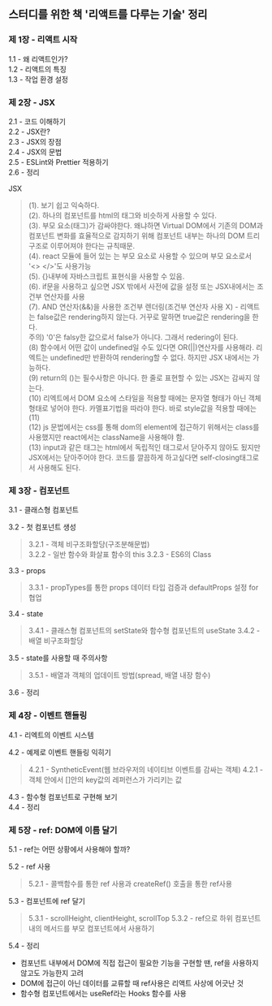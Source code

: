 ## 스터디를 위한 책 '리액트를 다루는 기술' 정리

### 제 1장 - 리액트 시작

1.1 - 왜 리액트인가?<br>
1.2 - 리액트의 특징<br>
1.3 - 작업 환경 설정<br>

### 제 2장 - JSX

2.1 - 코드 이해하기<br>
2.2 - JSX란?<br>
2.3 - JSX의 장점<br>
2.4 - JSX의 문법<br>
2.5 - ESLint와 Prettier 적용하기<br>
2.6 - 정리<br>

JSX<br>

> (1). 보기 쉽고 익숙하다.<br>
> (2). 하나의 컴포넌트를 html의 태그와 비슷하게 사용할 수 있다.<br>
> (3). 부모 요소(태그)가 감싸야한다. 왜냐하면 Virtual DOM에서 기존의 DOM과 컴포넌트 변화를 효율적으로 감지하기 위해 컴포넌트 내부는 하나의 DOM 트리 구조로 이루어져야 한다는 규칙때문.<br>
> (4). react 모듈에 들어 있는 <Fragment>는 부모 요소로 사용할 수 있으며 부모 요소로서 '<> </>'도 사용가능<br>
> (5). {}내부에 자바스크립트 표현식을 사용할 수 있음.<br>
> (6). if문을 사용하고 싶으면 JSX 밖에서 사전에 값을 설정 또는 JSX내에서는 조건부 연산자를 사용<br>
> (7). AND 연산자(&&)을 사용한 조건부 렌더링(조건부 연산자 사용 X) - 리액트는 false값은 rendering하지 않는다. 거꾸로 말하면 true값은 rendering을 한다.<br>
> 주의) '0'은 falsy한 값으로서 false가 아니다. 그래서 redering이 된다.<br>
> (8) 함수에서 어떤 값이 undefined일 수도 있다면 OR(||)연산자를 사용해라. 리엑트는 undefined만 반환하여 rendering할 수 없다. 하지만 JSX 내에서는 가능하다.<br>
> (9) return의 ()는 필수사항은 아니다. 한 줄로 표현할 수 있는 JSX는 감싸지 않는다.<br>
> (10) 리엑트에서 DOM 요소에 스타일을 적용할 때에는 문자열 형태가 아닌 객체형태로 넣어야 한다. 카멜표기법을 따라야 한다. 바로 style값을 적용할 때에는 (11)<br>
> (12) js 문법에서는 css를 통해 dom의 element에 접근하기 위해서는 class를 사용했지만 react에서는 className을 사용해야 함.<br>
> (13) input과 같은 태그는 html에서 독립적인 태그로서 닫아주지 않아도 됬지만 JSX에서는 닫아주어야 한다. 코드를 깔끔하게 하고싶다면 self-closing태그로서 사용해도 된다.<br>

### 제 3장 - 컴포넌트

3.1 - 클래스형 컴포넌트<br>

3.2 - 첫 컴포넌트 생성<br>

> 3.2.1 - 객체 비구조화할당(구조분해문법)  
> 3.2.2 - 일반 함수와 화살표 함수의 this
> 3.2.3 - ES6의 Class

3.3 - props<br>

> 3.3.1 - propTypes를 통한 props 데이터 타입 검증과 defaultProps 설정 for 협업

3.4 - state<br>

> 3.4.1 - 클래스형 컴포넌트의 setState와 함수형 컴포넌트의 useState
> 3.4.2 - 배열 비구조화할당

3.5 - state를 사용할 때 주의사항<br>

> 3.5.1 - 배열과 객체의 업데이트 방법(spread, 배열 내장 함수)

3.6 - 정리

### 제 4장 - 이벤트 핸들링

4.1 - 리엑트의 이벤트 시스템<br>

4.2 - 예제로 이벤트 핸들링 익히기<br>

> 4.2.1 - SyntheticEvent(웹 브라우저의 네이티브 이벤트를 감싸는 객체)
> 4.2.1 - 객체 안에서 []안의 key값의 레퍼런스가 가리키는 값

4.3 - 함수형 컴포넌트로 구현해 보기<br>
4.4 - 정리<br>

### 제 5장 - ref: DOM에 이름 달기

5.1 - ref는 어떤 상황에서 사용해야 할까?<br>

5.2 - ref 사용<br>

> 5.2.1 - 콜백함수를 통한 ref 사용과 createRef() 호출을 통한 ref사용

5.3 - 컴포넌트에 ref 달기<br>

> 5.3.1 - scrollHeight, clientHeight, scrollTop
> 5.3.2 - ref으로 하위 컴포넌트 내의 메서드를 부모 컴포넌트에서 사용하기

5.4 - 정리<br>

- 컴포넌트 내부에서 DOM에 직접 접근이 필요한 기능을 구현할 땐, ref을 사용하지 않고도 가능한지 고려
- DOM에 접근이 아닌 데이터를 교류할 때 ref사용은 리액트 사상에 어긋난 것
- 함수형 컴포넌트에서는 useRef라는 Hooks 함수를 사용
